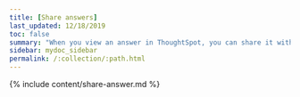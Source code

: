 ```yaml
---
title: [Share answers]
last_updated: 12/18/2019
toc: false
summary: "When you view an answer in ThoughtSpot, you can share it with others."
sidebar: mydoc_sidebar
permalink: /:collection/:path.html
---
```


{% include content/share-answer.md %}
